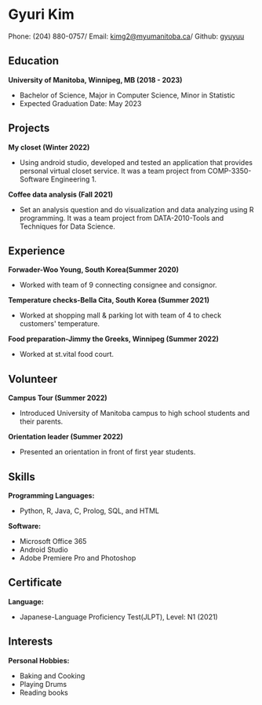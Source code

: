 # Gyuri Kim

Phone: (204) 880-0757/
Email: kimg2@myumanitoba.ca/
Github: [gyuyuu](https://github.com/gyuyuu)

## **Education**
 **University of Manitoba, Winnipeg, MB (2018 - 2023)**
 * Bachelor of Science, Major in Computer Science, Minor in Statistic   
 * Expected Graduation Date: May 2023

## **Projects**
 **My closet (Winter 2022)**
 * Using android studio, developed and tested an application that provides personal virtual closet service. It was a team project from COMP-3350-Software Engineering 1.

 **Coffee data analysis (Fall 2021)**
 * Set an analysis question and do visualization and data analyzing using R programming. It was a team project from DATA-2010-Tools and Techniques for Data Science.

## **Experience**
 **Forwader-Woo Young, South Korea(Summer 2020)**
 * Worked with team of 9 connecting consignee and consignor.

 **Temperature checks-Bella Cita, South Korea (Summer 2021)**
 * Worked at shopping mall & parking lot with team of 4 to check customers' temperature.

 **Food preparation-Jimmy the Greeks, Winnipeg (Summer 2022)**
 * Worked at st.vital food court.

## **Volunteer**
 **Campus Tour (Summer 2022)**
 * Introduced University of Manitoba campus to high school students and their parents.

 **Orientation leader (Summer 2022)**
 * Presented an orientation in front of first year students.


## **Skills**
 **Programming Languages:**
 * Python, R, Java, C, Prolog, SQL, and HTML

 **Software:**
 * Microsoft Office 365
 * Android Studio
 * Adobe Premiere Pro and Photoshop


## **Certificate**
 **Language:**
 * Japanese-Language Proficiency Test(JLPT), Level: N1 (2021)

## **Interests**
 **Personal Hobbies:**
 * Baking and Cooking
 * Playing Drums
 * Reading books

